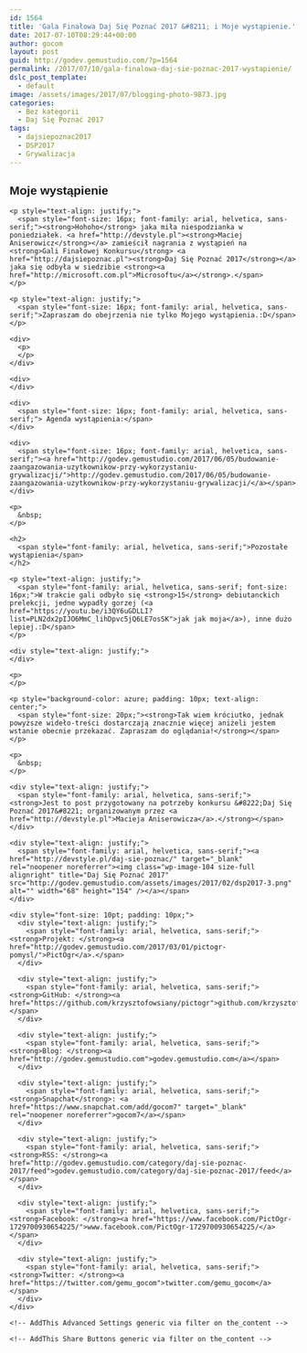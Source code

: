 ```yaml
---
id: 1564
title: 'Gala Finałowa Daj Się Poznać 2017 &#8211; i Moje wystąpienie.'
date: 2017-07-10T08:29:44+00:00
author: gocom
layout: post
guid: http://godev.gemustudio.com/?p=1564
permalink: /2017/07/10/gala-finalowa-daj-sie-poznac-2017-wystapienie/
dslc_post_template:
  - default
image: /assets/images/2017/07/blogging-photo-9873.jpg
categories:
  - Bez kategorii
  - Daj Się Poznać 2017
tags:
  - dajsiepoznac2017
  - DSP2017
  - Grywalizacja
---
```

<div id="dslc-theme-content">
  <div id="dslc-theme-content-inner">
    <h2>
      <span style="font-family: arial, helvetica, sans-serif;">Moje wystąpienie</span>
    </h2>
    
    <p style="text-align: justify;">
      <span style="font-size: 16px; font-family: arial, helvetica, sans-serif;"><strong>Hohoho</strong> jaka miła niespodzianka w poniedziałek. <a href="http://devstyle.pl"><strong>Maciej Aniserowicz</strong></a> zamieścił nagrania z wystąpień na <strong>Gali Finałowej Konkursu</strong> <a href="http://dajsiepoznac.pl"><strong>Daj Się Poznać 2017</strong></a> jaka się odbyła w siedzibie <strong><a href="http://microsoft.com.pl">Microsoftu</a></strong>.</span>
    </p>
    
    <p style="text-align: justify;">
      <span style="font-size: 16px; font-family: arial, helvetica, sans-serif;">Zapraszam do obejrzenia nie tylko Mojego wystąpienia.:D</span>
    </p>
    
    <div>
      <p>
      </p>
    </div>
    
    <div>
    </div>
    
    <div>
      <span style="font-size: 16px; font-family: arial, helvetica, sans-serif;"> Agenda wystąpienia:</span>
    </div>
    
    <div>
      <span style="font-size: 16px; font-family: arial, helvetica, sans-serif;"><a href="http://godev.gemustudio.com/2017/06/05/budowanie-zaangazowania-uzytkownikow-przy-wykorzystaniu-grywalizacji/">http://godev.gemustudio.com/2017/06/05/budowanie-zaangazowania-uzytkownikow-przy-wykorzystaniu-grywalizacji/</a></span>
    </div>
    
    <p>
      &nbsp;
    </p>
    
    <h2>
      <span style="font-family: arial, helvetica, sans-serif;">Pozostałe wystąpienia</span>
    </h2>
    
    <p style="text-align: justify;">
      <span style="font-family: arial, helvetica, sans-serif; font-size: 16px;">W trakcie gali odbyło się <strong>15</strong> debiutanckich prelekcji, jedne wypadły gorzej (<a href="https://youtu.be/i3QY6uGDLLI?list=PLN2dx2pIJO6MmC_lihDpvc5jQ6LE7osSK">jak jak moja</a>), inne dużo lepiej.:D</span>
    </p>
    
    <div style="text-align: justify;">
    </div>
    
    <p>
    </p>
    
    <p style="background-color: azure; padding: 10px; text-align: center;">
      <span style="font-size: 20px;"><strong>Tak wiem króciutko, jednak powyższe wideło-treści dostarczają znacznie więcej aniżeli jestem wstanie obecnie przekazać. Zapraszam do oglądania!</strong></span>
    </p>
    
    <p>
      &nbsp;
    </p>
    
    <div style="text-align: justify;">
      <span style="font-family: arial, helvetica, sans-serif;"><strong>Jest to post przygotowany na potrzeby konkursu &#8222;Daj Się Poznać 2017&#8221; organizowanym przez <a href="http://devstyle.pl">Macieja Aniserowicza</a>.</strong></span>
    </div>
    
    <div style="text-align: justify;">
      <span style="font-family: arial, helvetica, sans-serif;"><a href="http://devstyle.pl/daj-sie-poznac/" target="_blank" rel="noopener noreferrer"><img class="wp-image-104 size-full alignright" title="Daj Się Poznać 2017" src="http://godev.gemustudio.com/assets/images/2017/02/dsp2017-3.png" alt="" width="68" height="154" /></a></span>
    </div>
    
    <div style="font-size: 10pt; padding: 10px;">
      <div style="text-align: justify;">
        <span style="font-family: arial, helvetica, sans-serif;"><strong>Projekt: </strong><a href="http://godev.gemustudio.com/2017/03/01/pictogr-pomysl/">PictOgr</a>.</span>
      </div>
      
      <div style="text-align: justify;">
        <span style="font-family: arial, helvetica, sans-serif;"><strong>GitHub: </strong><a href="https://github.com/krzysztofowsiany/pictogr">github.com/krzysztofowsiany/pictogr</a></span>
      </div>
      
      <div style="text-align: justify;">
        <span style="font-family: arial, helvetica, sans-serif;"><strong>Blog: </strong><a href="http://godev.gemustudio.com">godev.gemustudio.com</a></span>
      </div>
      
      <div style="text-align: justify;">
        <span style="font-family: arial, helvetica, sans-serif;"><strong>Snapchat</strong>: <a href="https://www.snapchat.com/add/gocom7" target="_blank" rel="noopener noreferrer">gocom7</a></span>
      </div>
      
      <div style="text-align: justify;">
        <span style="font-family: arial, helvetica, sans-serif;"><strong>RSS: </strong><a href="http://godev.gemustudio.com/category/daj-sie-poznac-2017/feed">godev.gemustudio.com/category/daj-sie-poznac-2017/feed</a></span>
      </div>
      
      <div style="text-align: justify;">
        <span style="font-family: arial, helvetica, sans-serif;"><strong>Facebook: </strong><a href="https://www.facebook.com/PictOgr-1729700930654225/">www.facebook.com/PictOgr-1729700930654225/</a></span>
      </div>
      
      <div style="text-align: justify;">
        <span style="font-family: arial, helvetica, sans-serif;"><strong>Twitter: </strong><a href="https://twitter.com/gemu_gocom">twitter.com/gemu_gocom</a></span>
      </div>
    </div>
    
    <!-- AddThis Advanced Settings generic via filter on the_content -->
    
    <!-- AddThis Share Buttons generic via filter on the_content -->
  </div>
</div>